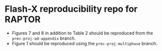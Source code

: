 # Flash-X reproducibility repo for RAPTOR

- Figures 7 and 8 in addition to Table 2 should be reproduced from the `prec-proj-ad-appendix` branch.
- Figure 1 should be reproduced using the `prec-proj-multiphase` branch.
